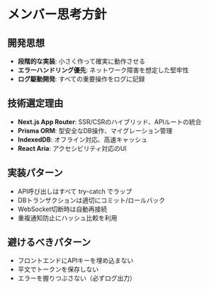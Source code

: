 # メンバー思考方針

## 開発思想
- **段階的な実装**: 小さく作って確実に動作させる
- **エラーハンドリング優先**: ネットワーク障害を想定した堅牢性
- **ログ駆動開発**: すべての重要操作をログに記録

## 技術選定理由
- **Next.js App Router**: SSR/CSRのハイブリッド、APIルートの統合
- **Prisma ORM**: 型安全なDB操作、マイグレーション管理
- **IndexedDB**: オフライン対応、高速キャッシュ
- **React Aria**: アクセシビリティ対応のUI

## 実装パターン
- API呼び出しはすべて try-catch でラップ
- DBトランザクションは適切にコミット/ロールバック
- WebSocket切断時は自動再接続
- 重複通知防止にハッシュ比較を利用

## 避けるべきパターン
- フロントエンドにAPIキーを埋め込まない
- 平文でトークンを保存しない
- エラーを握りつぶさない（必ずログ出力）
